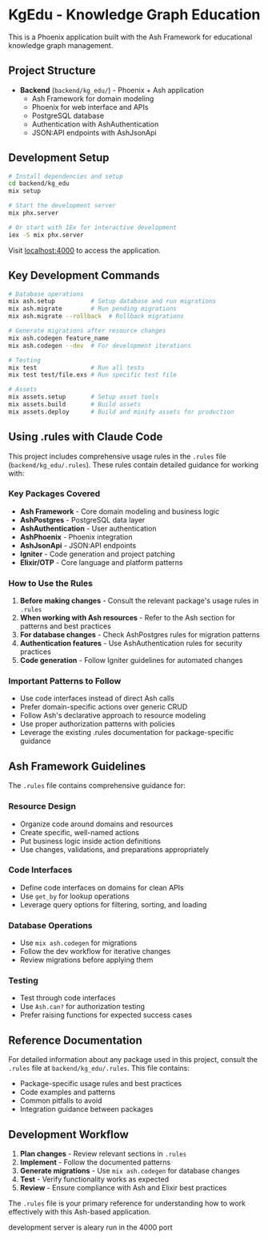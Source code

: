 # KgEdu - Knowledge Graph Education

This is a Phoenix application built with the Ash Framework for educational knowledge graph management.

## Project Structure

- **Backend** (`backend/kg_edu/`) - Phoenix + Ash application
  - Ash Framework for domain modeling
  - Phoenix for web interface and APIs
  - PostgreSQL database
  - Authentication with AshAuthentication
  - JSON:API endpoints with AshJsonApi

## Development Setup

```bash
# Install dependencies and setup
cd backend/kg_edu
mix setup

# Start the development server
mix phx.server

# Or start with IEx for interactive development
iex -S mix phx.server
```

Visit [localhost:4000](http://localhost:4000) to access the application.

## Key Development Commands

```bash
# Database operations
mix ash.setup          # Setup database and run migrations
mix ash.migrate        # Run pending migrations
mix ash.migrate --rollback  # Rollback migrations

# Generate migrations after resource changes
mix ash.codegen feature_name
mix ash.codegen --dev  # For development iterations

# Testing
mix test               # Run all tests
mix test test/file.exs # Run specific test file

# Assets
mix assets.setup       # Setup asset tools
mix assets.build       # Build assets
mix assets.deploy      # Build and minify assets for production
```

## Using .rules with Claude Code

This project includes comprehensive usage rules in the `.rules` file (`backend/kg_edu/.rules`). These rules contain detailed guidance for working with:

### Key Packages Covered

- **Ash Framework** - Core domain modeling and business logic
- **AshPostgres** - PostgreSQL data layer
- **AshAuthentication** - User authentication
- **AshPhoenix** - Phoenix integration
- **AshJsonApi** - JSON:API endpoints
- **Igniter** - Code generation and project patching
- **Elixir/OTP** - Core language and platform patterns

### How to Use the Rules

1. **Before making changes** - Consult the relevant package's usage rules in `.rules`
2. **When working with Ash resources** - Refer to the Ash section for patterns and best practices
3. **For database changes** - Check AshPostgres rules for migration patterns
4. **Authentication features** - Use AshAuthentication rules for security practices
5. **Code generation** - Follow Igniter guidelines for automated changes

### Important Patterns to Follow

- Use code interfaces instead of direct Ash calls
- Prefer domain-specific actions over generic CRUD
- Follow Ash's declarative approach to resource modeling
- Use proper authorization patterns with policies
- Leverage the existing .rules documentation for package-specific guidance

## Ash Framework Guidelines

The `.rules` file contains comprehensive guidance for:

### Resource Design
- Organize code around domains and resources
- Create specific, well-named actions
- Put business logic inside action definitions
- Use changes, validations, and preparations appropriately

### Code Interfaces
- Define code interfaces on domains for clean APIs
- Use `get_by` for lookup operations
- Leverage query options for filtering, sorting, and loading

### Database Operations
- Use `mix ash.codegen` for migrations
- Follow the dev workflow for iterative changes
- Review migrations before applying them

### Testing
- Test through code interfaces
- Use `Ash.can?` for authorization testing
- Prefer raising functions for expected success cases

## Reference Documentation

For detailed information about any package used in this project, consult the `.rules` file at `backend/kg_edu/.rules`. This file contains:

- Package-specific usage rules and best practices
- Code examples and patterns
- Common pitfalls to avoid
- Integration guidance between packages

## Development Workflow

1. **Plan changes** - Review relevant sections in `.rules`
2. **Implement** - Follow the documented patterns
3. **Generate migrations** - Use `mix ash.codegen` for database changes
4. **Test** - Verify functionality works as expected
5. **Review** - Ensure compliance with Ash and Elixir best practices

The `.rules` file is your primary reference for understanding how to work effectively with this Ash-based application.

development server is aleary run in the 4000 port